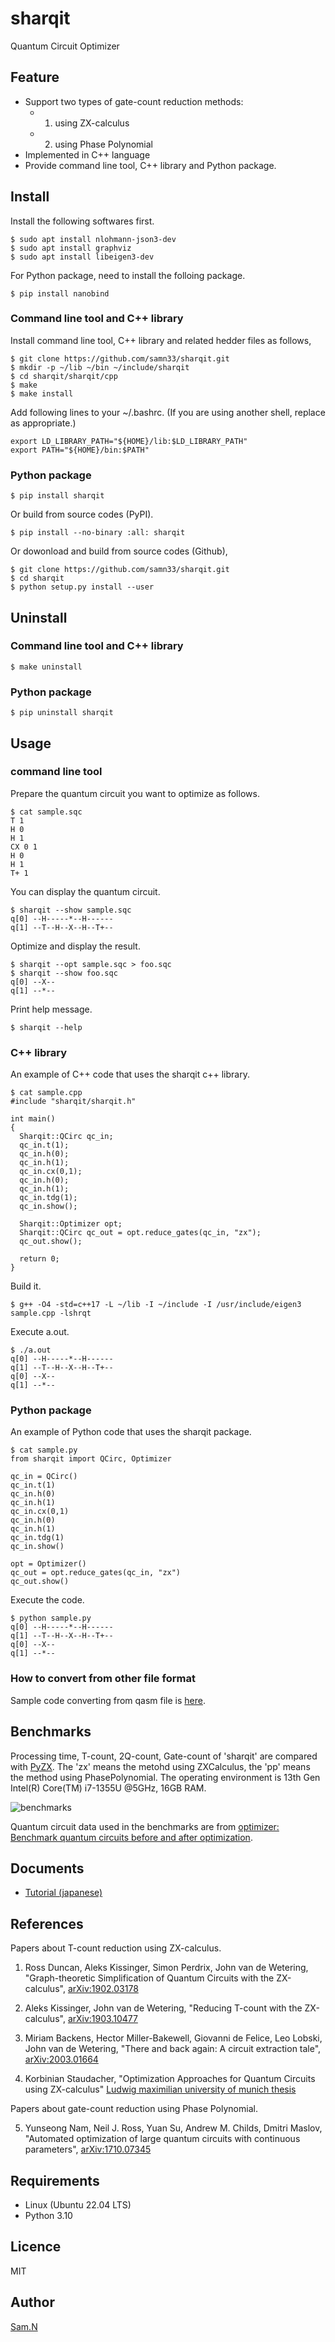 sharqit
=======

Quantum Circuit Optimizer

## Feature

- Support two types of gate-count reduction methods:
	- 1) using ZX-calculus
	- 2) using Phase Polynomial
- Implemented in C++ language
- Provide command line tool, C++ library and Python package.

## Install

Install the following softwares first.

    $ sudo apt install nlohmann-json3-dev 
	$ sudo apt install graphviz
	$ sudo apt install libeigen3-dev

For Python package, need to install the folloing package.

    $ pip install nanobind

### Command line tool and C++ library

Install command line tool, C++ library and related hedder files as follows,

    $ git clone https://github.com/samn33/sharqit.git
    $ mkdir -p ~/lib ~/bin ~/include/sharqit
    $ cd sharqit/sharqit/cpp
    $ make
    $ make install

Add following lines to your ~/.bashrc. (If you are using another shell, replace as appropriate.)

    export LD_LIBRARY_PATH="${HOME}/lib:$LD_LIBRARY_PATH"
    export PATH="${HOME}/bin:$PATH"

### Python package

    $ pip install sharqit

Or build from source codes (PyPI).

    $ pip install --no-binary :all: sharqit

Or dowonload and build from source codes (Github),

    $ git clone https://github.com/samn33/sharqit.git
    $ cd sharqit
    $ python setup.py install --user


## Uninstall

### Command line tool and C++ library

    $ make uninstall

### Python package

    $ pip uninstall sharqit


## Usage

### command line tool

Prepare the quantum circuit you want to optimize as follows.

    $ cat sample.sqc
    T 1
    H 0
    H 1
    CX 0 1
    H 0
    H 1
    T+ 1

You can display the quantum circuit.

    $ sharqit --show sample.sqc
	q[0] --H-----*--H------
	q[1] --T--H--X--H--T+--

Optimize and display the result.

    $ sharqit --opt sample.sqc > foo.sqc
    $ sharqit --show foo.sqc
    q[0] --X--
    q[1] --*--

Print help message.

    $ sharqit --help

### C++ library

An example of C++ code that uses the sharqit c++ library.

    $ cat sample.cpp
    #include "sharqit/sharqit.h"
        
    int main()
    {
      Sharqit::QCirc qc_in;
      qc_in.t(1);
      qc_in.h(0);
      qc_in.h(1);
      qc_in.cx(0,1);
      qc_in.h(0);
      qc_in.h(1);
      qc_in.tdg(1);
      qc_in.show();
    
      Sharqit::Optimizer opt;
      Sharqit::QCirc qc_out = opt.reduce_gates(qc_in, "zx");
      qc_out.show();
        
      return 0;
    }

Build it.

    $ g++ -O4 -std=c++17 -L ~/lib -I ~/include -I /usr/include/eigen3 sample.cpp -lshrqt

Execute a.out.

    $ ./a.out
    q[0] --H-----*--H------
    q[1] --T--H--X--H--T+--
    q[0] --X--
    q[1] --*--

### Python package

An example of Python code that uses the sharqit package.

    $ cat sample.py
    from sharqit import QCirc, Optimizer
    
    qc_in = QCirc()
    qc_in.t(1)
    qc_in.h(0)
    qc_in.h(1)
    qc_in.cx(0,1)
    qc_in.h(0)
    qc_in.h(1)
    qc_in.tdg(1)
    qc_in.show()
    
    opt = Optimizer()
    qc_out = opt.reduce_gates(qc_in, "zx")
    qc_out.show()

Execute the code.

    $ python sample.py
    q[0] --H-----*--H------
    q[1] --T--H--X--H--T+--
    q[0] --X--
    q[1] --*--

### How to convert from other file format

Sample code converting from qasm file is [here](benchmarks/qasm_to_sqc.py).


## Benchmarks

Processing time, T-count, 2Q-count, Gate-count of 'sharqit' are compared with [PyZX](https://github.com/Quantomatic/pyzx). The 'zx' means the metohd using ZXCalculus, the 'pp' means the method using PhasePolynomial. The operating environment is 13th Gen Intel(R) Core(TM) i7-1355U @5GHz, 16GB RAM.

![benchmarks](/benchmarks/plot.png)

Quantum circuit data used in the benchmarks are from [optimizer: Benchmark quantum circuits before and after optimization](https://github.com/njross/optimizer).


## Documents

- [Tutorial (japanese)](doc/tutorial/jp/main.md)


## References

Papers about T-count reduction using ZX-calculus.

1. Ross Duncan, Aleks Kissinger, Simon Perdrix, John van de Wetering,
"Graph-theoretic Simplification of Quantum Circuits with the ZX-calculus",
[arXiv:1902.03178](https://arxiv.org/abs/1902.03178)

2. Aleks Kissinger, John van de Wetering,
"Reducing T-count with the ZX-calculus",
[arXiv:1903.10477](https://arxiv.org/abs/1903.10477)

3. Miriam Backens, Hector Miller-Bakewell, Giovanni de Felice, Leo Lobski, John van de Wetering,
"There and back again: A circuit extraction tale",
[arXiv:2003.01664](https://arxiv.org/abs/2003.01664)

4. Korbinian Staudacher,
"Optimization Approaches for Quantum Circuits using ZX-calculus"
[Ludwig maximilian university of munich thesis](https://www.mnm-team.org/pub/Diplomarbeiten/stau21/PDF-Version/stau21.pdf)

Papers about gate-count reduction using Phase Polynomial.

5. Yunseong Nam, Neil J. Ross, Yuan Su, Andrew M. Childs, Dmitri Maslov,
"Automated optimization of large quantum circuits with continuous parameters",
[arXiv:1710.07345](https://arxiv.org/abs/1710.07345)


## Requirements

- Linux (Ubuntu 22.04 LTS)
- Python 3.10


## Licence

MIT


## Author

[Sam.N](http://github.com/samn33)
